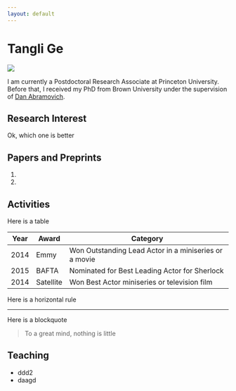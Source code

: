 ```yaml
---
layout: default
---
```


# Tangli Ge

<img class="profile-picture" src="sherlock.jpg">

I am currently a Postdoctoral Research Associate at Princeton University. Before that, I received my PhD from Brown University under the supervision of [Dan Abramovich](http://www.math.brown.edu/dabramov/).


## Research Interest

Ok, which one is better

## Papers and Preprints

1. 
2. 

## Activities

Here is a table

Year | Award | Category
-----|-------|--------
2014 | Emmy  | Won Outstanding Lead Actor in a miniseries or a movie
2015 | BAFTA | Nominated for Best Leading Actor for Sherlock
2014 | Satellite | Won Best Actor miniseries or television film

Here is a horizontal rule

---

Here is a blockquote

> To a great mind, nothing is little

## Teaching

* ddd2
* daagd

